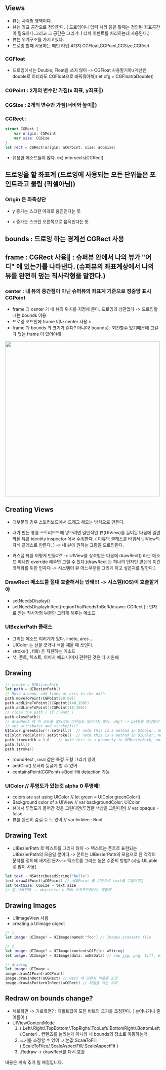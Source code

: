 ## Views

- 뷰는 사각형 영역이다.
- 뷰는 좌표 공간으로 정의한다. ( 드로잉이나 입력 처리 등을 할때는 정의된 좌표공간이 필요하다.그리고 그 공간은 그리기나 터치 이벤트를 처리하는데 사용된다.)
- 뷰는 위계구조를 가지고있다.
- 드로잉 할때 사용하는 메인 타입 4가지 CGFloat,CGPoint,CGSize,CGRect

### CGFloat

- 드로잉에서는 Double, Float을 쓰지 않아 -> CGFloat 사용할거야.(계산은 double로 하더라도 CGFloat으로 바꿔줘야해)(let cfg = CGFloat(aDouble))

### CGPoint : 2개의 변수만 가짐(x 좌표, y좌표)

### CGSize : 2개의 변수만 가짐(너비와 높이)

### CGRect :

```swift
struct CGRect {
	var origin: CGPoint
	var size: CGSize
}
let rect = CGRect(origin: aCGPoint, size: aCGSize)

```

- 유용한 메소드들이 많다. ex) intersects(CGRect)

## 드로잉을 할 좌표계 (드로잉에 사용되는 모든 단위들은 포인트라고 불림 (픽셀아님))

### Origin 은 좌측상단

- y 증가는 스크린 아래로 움진인다는 뜻

- x 증가는 스크린 오른쪽으로 움직인다는 뜻

## bounds : 드로잉 하는 경계선 CGRect 사용

## frame : CGRect 사용 : 슈퍼뷰 안에서 나의 뷰가 "어디" 에 있는가를 나타낸다. (슈퍼뷰의 좌표계상에서 나의 뷰를 완전히 덮는 직사각형을 말한다.)

### center : 내 뷰의 중간점이 아닌 슈퍼뷰의 좌표계 기준으로 정중앙 표시 CGPoint

- frame 과 center 가 내 뷰의 위치를 지정해 준다. 드로잉과 상관없다 -> 드로잉할때는 bounds 이용
- 드로잉 코드안에 frame 이나 center 사용 x
- frame 과 bounds 의 크기가 같다? 아니야! bounds는 회전할수 있기때문에 그걸 다 덮는 frame 이 있어야해

<img src = "../images/frameandbounds.png" width="500px">

## Creating Views

- 대부분의 경우 스토리보드에서 드래그 해오는 방식으로 만든다.
- 내가 만든 뷰를 스토리보드에 넣으려면 일반적인 뷰(UIView)를 끌어온 다음에 일반화된 뷰를 identity inspector 에서 수정한다. ( 이뷰의 클래스를 바꿔서 UIView의 자식 클래스로 만든다. ) -> 내 뷰에 원하는 그림을 드로잉한다.

- 커스텀 뷰를 어떻게 만들까? -> UIView를 상속받은 다음에 drawRect() 라는 메소드 하나만 override 해주면 그릴 수 있다.(drawRect 는 하나의 인자만 받는데 이건 최적화를 위한 인자다 -> 시스템이 뷰 어느부분을 그리게 하고 싶은지를 말한다.)

### DrawRect 메소드를 절대 호출해서는 안돼!!! -> 시스템(IOS)이 호출할거야

- setNeedsDisplay()
- setNeedsDisplayInRect(regionThatNeedsToBeRddrawn: CGRect ) : 인자로 받는 직사각형 부분만 그리게 해주는 메소드

### UIBezierPath 클래스

- 그리는 메소드 여러개가 있다. lineto, arcs ...
- UIColor 는 선을 긋거나 색을 채울 때 쓰인다.
- stroke() , fill() 은 지원하는 메소드
- 색, 폰트, 텍스트, 이미지 때고 나머지 관련된 것은 다 지원해

## Drawing

```swift
// create a UIBizierPath
let path = UIBezierPath()
// Move around, add lines or arcs to the path
path.moveToPoint(CGPoint(80,50))
path.addLineToPoint((CGpoint(140,150))
path.addLineToPoint((CGPoint(10,150))
// close the path ( if i want )
path.closePath()
// drawRect 에 이 코드를 넣더라도 아무일도 일어나지 않아. why? -> path를 생성한것 뿐. 그리질 않았어
// set attributes and stroke/fill
UIColor.greenColor().setFill()	// note this is a method in UIColor, not UIBezierPath
UIColor.redColor().setStroke()	// note this is a method in UIColor, not UIBezierPath
path.linewidth = 3.0	// note this is a property in UIBezierPath, not UIColor
path.fill()
path.stroke()
```

- roundRect , oval 같은 특정 도형 그리기 있어
- addClip() 모서리 둥글게 할 수 있어
- containsPoint(CGPoint)->Bool Hit detection 가능

### UIColor // 투명도가 있는것 alpha 0 투명해!

- colors are set using UIColor // let green = UIColor.greenColor()
- Background color of a UIView // var backgroundColor: UIColor
- 뷰에서 투명도가 들어간 것을 그린다면(투명한 색상을 그린다면) // var opaque = false
- 뷰를 완전히 숨길 수 도 있어 // var hidden : Bool

## Drawing Text

- UIBezierPath 로 텍스트를 그리지 않아 -> 텍스트는 폰트로 표현되는 UIBezierPath의 모음일 뿐이다.-> 폰트는 UIBezierPath의 모음으로 된 각각의 문자를 정의해 새겨진 문자.-> 텍스트를 그리는 높은 수준의 방법? (사실 UILable 로 많이 사용)

```swift
let text - NSAttributedString("hello")
text.drawAtPoint(aCGPoint) // aCGPoint 를 기준으로 text를 그릴거야
let textSize: CGSize = text.size
// 잘 사용안해 .. objective-c 꺼라 스위프트에서는 복잡해
```

## Drawing Images

- UIImageView 사용
- creating a UIimage object

```swift
// 1.
let image: UIImage? = UIImage(named:"foo") // Images.xcassets file

// 2.
let image: UIImage? = UIImage(contentsOfFile: aString)
let image: UIImage? = UIImage(data: anNsData) // raw jpg, png, tiff, etc

// drawing
let image: UIImage =  ...
image.drawAtPoint(aCGPoint)
image.drawInRect(aCGRect) // Rect 에 맞춰서 비율을 조정
image.drawAsPatternInRect(aCGRect) // 타일을 까는 효과
```

## Redraw on bounds change?

- 세로화면 -> 가로화면? : 디폴트값이 모든 비트의 크기를 조정한다. ( 늘어나거나 줄어들어 )
- UIViewContentMode
  1.  (.Left/.Right/.TopBottom/.TopRight/.TopLeft/.BottomRight/.BottomLeft/.Center) . 컨텐츠를 늘리는게 아니라 새 bounds의 장소로 이동하는거
  2.  크기를 조정할 수 있어 .기본값 ScaleToFill (.ScaleToFilee/.ScaleAspectFill/.ScaleAspectFit )
  3.  .Redraw -> drawRect를 다시 호출

내용은 계속 추가 될 예정입니다.
